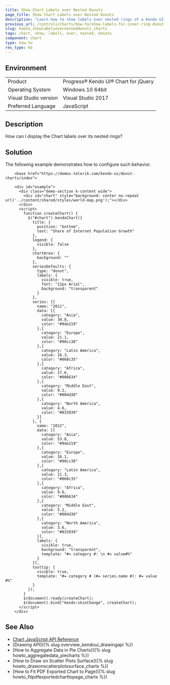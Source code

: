 ```yaml
---
title: Show Chart Labels over Nested Donuts
page_title: Show Chart Labels over Nested Donuts
description: "Learn how to show labels over nested rings of a Kendo UI Donut Chart."
previous_url: /controls/charts/how-to/show-labels-for-inner-ring-donut, /controls/charts/how-to/appearance/show-labels-for-inner-ring-donut
slug: howto_showlabelsovernesteddonuts_charts
tags: chart, show, labels, over, nested, donuts
component: chart
type: how-to
res_type: kb
---
```


## Environment

<table>
 <tr>
  <td>Product</td>
  <td>Progress® Kendo UI® Chart for jQuery</td>
 </tr>
 <tr>
  <td>Operating System</td>
  <td>Windows 10 64bit</td>
 </tr>
 <tr>
  <td>Visual Studio version</td>
  <td>Visual Studio 2017</td>
 </tr>
 <tr>
  <td>Preferred Language</td>
  <td>JavaScript</td>
 </tr>
</table>

## Description

How can I display the Chart labels over its nested rings?

## Solution

The following example demonstrates how to configure such behavior.

```dojo
    <base href="https://demos.telerik.com/kendo-ui/donut-charts/index">

    <div id="example">
      <div class="demo-section k-content wide">
        <div id="chart" style="background: center no-repeat url('../content/shared/styles/world-map.png');"></div>
      </div>
      <script>
        function createChart() {
          $("#chart").kendoChart({
            title: {
              position: "bottom",
              text: "Share of Internet Population Growth"
            },
            legend: {
              visible: false
            },
            chartArea: {
              background: ""
            },
            seriesDefaults: {
              type: "donut",
              labels: {          
                visible: true,
                font: "12px Arial",
                background: "transparent"
              }
            },
            series: [{
              name: "2011",
              data: [{
                category: "Asia",
                value: 30.8,
                color: "#9de219"
              },{
                category: "Europe",
                value: 21.1,
                color: "#90cc38"
              },{
                category: "Latin America",
                value: 16.3,
                color: "#068c35"
              },{
                category: "Africa",
                value: 17.6,
                color: "#006634"
              },{
                category: "Middle East",
                value: 9.2,
                color: "#004d38"
              },{
                category: "North America",
                value: 4.6,
                color: "#033939"
              }]
            }, {
              name: "2012",
              data: [{
                category: "Asia",
                value: 53.8,
                color: "#9de219"
              },{
                category: "Europe",
                value: 16.1,
                color: "#90cc38"
              },{
                category: "Latin America",
                value: 11.3,
                color: "#068c35"
              },{
                category: "Africa",
                value: 9.6,
                color: "#006634"
              },{
                category: "Middle East",
                value: 5.2,
                color: "#004d38"
              },{
                category: "North America",
                value: 3.6,
                color: "#033939"
              }],
              labels: {
                visible: true,
                background: "transparent",
                template: "#= category #: \n #= value#%"
              }
            }],
            tooltip: {
              visible: true,
              template: "#= category # (#= series.name #): #= value #%"
            }
          });
        }
        $(document).ready(createChart);
        $(document).bind("kendo:skinChange", createChart);
      </script>
    </div>
```

## See Also

* [Chart JavaScript API Reference](/api/javascript/dataviz/ui/chart)
* [Drawing API]({% slug overview_kendoui_drawingapi %})
* [How to Aggregate Data in Pie Charts]({% slug howto_aggregatedata_piecharts %})
* [How to Draw on Scatter Plots Surface]({% slug howto_drawonscatterplotssurface_charts %})
* [How to Fit PDF Exported Chart to Page]({% slug howto_fitpdfexportedcharttopage_charts %})
